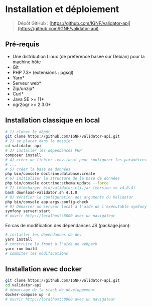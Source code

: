# Installation et déploiement

> Dépôt GitHub : [https://github.com/IGNF/validator-api](https://github.com/IGNF/validator-api)

## Pré-requis

- Une distribution Linux (de préférence basée sur Debian) pour la machine hôte
- Git
- PHP 7.3\* (extensions : pgsql)
- Yarn\*
- Serveur web\*
- Zip/unzip\*
- Curl\*
- Java SE >= 11\*
- ogr2ogr >= 2.3.0\*

## Installation classique en local

```bash
# 1) cloner le dépôt
git clone https://github.com/IGNF/validator-api.git
# 2) se placer dans le dossier
cd validator-api
# 3) installer les dépendances PHP
composer install
# 4) créer un fichier .env.local pour configurer les paramètres
# ...
# 5) créer la base de données
php bin/console doctrine:database:create
# 6) initialiser la structure de la base de données
php bin/console doctrine:schema:update --force
# 7) télécharger bin/validator-cli.jar (version >= v4.0.4)
bash download-validator.sh 4.1.0
# 8) Vérifier la configuration des arguments du Validator
php bin/console app:args-config-check
# 9) Démarrer un serveur local à l'aide de l'exécutable symfony
symfony server:start
# ouvrir http://localhost:8000 avec un navigateur
```

En cas de modification des dépendances JS (package.json):

```bash
# installer les dépendances de dev
yarn install
# construire le front à l'aide de webpack
yarn run build
# commiter les modifications
```

## Installation avec docker

```bash
git clone https://github.com/IGNF/validator-api.git
cd validator-api
# démarrage de la stack de développement
docker-compose up -d
# ouvrir http://localhost:8000 avec un navigateur
```
